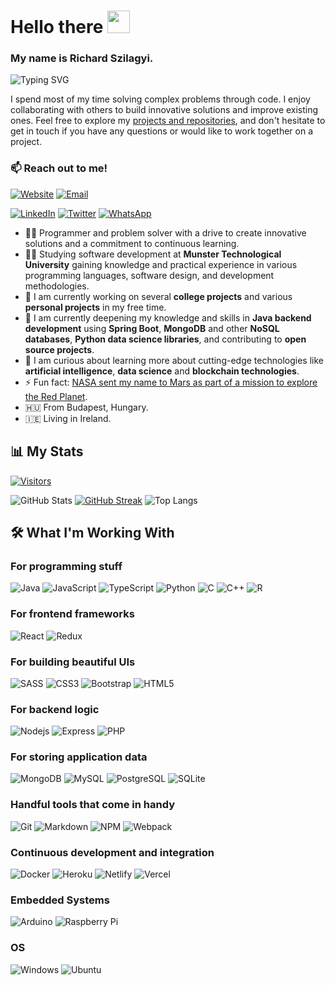 # Hello there <img src="https://media.giphy.com/media/hvRJCLFzcasrR4ia7z/giphy.gif" height="36">

### My name is Richard Szilagyi.

![Typing SVG](https://readme-typing-svg.herokuapp.com/?lines=Software+engineer.;Web+developer.;Data+scientist.)

I spend most of my time solving complex problems through code. I enjoy collaborating with others to build innovative solutions and improve existing ones. Feel free to explore my [projects and repositories](https://github.com/szpatrichard?tab=repositories), and don't hesitate to get in touch if you have any questions or would like to work together on a project.

### 📫 Reach out to me!

[![Website](https://img.shields.io/badge/richardsz.dev-04123B?style=flat-square)](http://richardsz.dev)
[![Email](https://img.shields.io/badge/szpatrichard@proton.me-04123B?style=flat-square&logoColor=58588C)](mailto:szpatrichard@proton.me?subject=%20New%20message%20sent%20on%20Github)

[![LinkedIn](https://img.shields.io/badge/szpatrichard-04123B?style=flat-square&logo=linkedin&logoColor=0077B5)](https://www.linkedin.com/in/szpatrichard)
[![Twitter](https://img.shields.io/badge/szpatrichard-04123B?style=flat-square&logo=twitter&logoColor=2CA5E0)](https://twitter.com/szpatrichard)
[![WhatsApp](https://img.shields.io/badge/WhatsApp-04123B?style=flat-square&logo=whatsapp&logoColor=25D366)](https://wa.link/v9tf0l)

- 👨‍💻 Programmer and problem solver with a drive to create innovative solutions and a commitment to continuous learning.
- 👨‍🎓 Studying software development at **Munster Technological University** gaining knowledge and practical experience in various programming languages, software design, and development methodologies.
- 🔭 I am currently working on several **college projects** and various **personal projects** in my free time.
- 🌱 I am currently deepening my knowledge and skills in **Java backend development** using **Spring Boot**, **MongoDB** and other **NoSQL databases**, **Python data science libraries**, and contributing to **open source projects**.
- 🤔 I am curious about learning more about cutting-edge technologies like **artificial intelligence**, **data science** and **blockchain technologies**.
- ⚡ Fun fact: [NASA sent my name to Mars as part of a mission to explore the Red Planet](https://mars.nasa.gov/participate/send-your-name/orion-first-flight/?cn=409520).
- 🇭🇺 From Budapest, Hungary.
- 🇮🇪 Living in Ireland.

## 📊 My Stats

[![Visitors](https://api.visitorbadge.io/api/combined?path=https%3A%2F%2Fgithub.com%2Fszpatrichard&labelColor=%23010c2b&countColor=%2304123b)](https://visitorbadge.io/status?path=https%3A%2F%2Fgithub.com%2Fszpatrichard)

![GitHub Stats](https://github-readme-stats.vercel.app/api?username=szpatrichard&show_icons=true&theme=radical&card_width=460)
[![GitHub Streak](https://github-readme-streak-stats.herokuapp.com?user=szpatrichard&theme=radical&date_format=j%20M%5B%20Y%5D&card_width=460)](https://git.io/streak-stats)
![Top Langs](https://github-readme-stats.vercel.app/api/top-langs/?username=szpatrichard&layout=compact&theme=radical&card_width=460)

<!-- Repos:
[![Readme Card](https://github-readme-stats.vercel.app/api/pin/?username=szpricky&repo=guestbook-api)](https://github.com/szpricky/guestbook-api)
-->

## 🛠️ What I'm Working With

### For programming stuff

![Java](https://img.shields.io/badge/Java-04123B?style=for-the-badge&logo=java&logoColor=F89917)
![JavaScript](https://img.shields.io/badge/JavaScript-04123B?style=for-the-badge&logo=javascript&logoColor=F7E018)
![TypeScript](https://img.shields.io/badge/TypeScript-04123B?style=for-the-badge&logo=typescript&logoColor=3178C6)
![Python](https://img.shields.io/badge/Python-04123B?style=for-the-badge&logo=python&logoColor=14354C)
![C](https://img.shields.io/badge/C-04123B?style=for-the-badge&logo=c%2B%2B&logoColor=00599D)
![C++](https://img.shields.io/badge/C%2B%2B-04123B?style=for-the-badge&logo=c%2B%2B&logoColor=00599D)
![R](https://img.shields.io/badge/R-04123B?style=for-the-badge&logo=r&logoColor=276DC3)

### For frontend frameworks

![React](https://img.shields.io/badge/React-04123B?style=for-the-badge&logo=react&logoColor=61DAFB)
![Redux](https://img.shields.io/badge/Redux-04123B?style=for-the-badge&logo=redux&logoColor=7248B6)

### For building beautiful UIs

![SASS](https://img.shields.io/badge/SASS-04123B?style=for-the-badge&logo=sass&logoColor=C76395)
![CSS3](https://img.shields.io/badge/CSS3-04123B?style=for-the-badge&logo=css3&logoColor=264DE4)
![Bootstrap](https://img.shields.io/badge/Bootstrap-04123B?style=for-the-badge&logo=bootstrap&logoColor=8511FA)
![HTML5](https://img.shields.io/badge/HTML5-04123B?style=for-the-badge&logo=html5&logoColor=D35836)

### For backend logic

![Nodejs](https://img.shields.io/badge/NodeJS-04123B?style=for-the-badge&logo=Node.js&logoColor=689F63)
![Express](https://img.shields.io/badge/Express-04123B?style=for-the-badge&logo=express&logoColor=515151)
![PHP](https://img.shields.io/badge/PHP-04123B?style=for-the-badge&logo=php&logoColor=787CB4)

### For storing application data

![MongoDB](https://img.shields.io/badge/MongoDB-04123B?style=for-the-badge&logo=mongodb&logoColor=00684A)
![MySQL](https://img.shields.io/badge/MySQL-04123B?style=for-the-badge&logo=mysql&logoColor=00618A)
![PostgreSQL](https://img.shields.io/badge/PostgreSQL-04123B?style=for-the-badge&logo=postgresql&logoColor=316192)
![SQLite](https://img.shields.io/badge/SQLite-04123B?style=for-the-badge&logo=sqlite&logoColor=07405E)

### Handful tools that come in handy

![Git](https://img.shields.io/badge/Git-04123B?style=for-the-badge&logo=git&logoColor=F05030)
![Markdown](https://img.shields.io/badge/Markdown-04123B?style=for-the-badge&logo=markdown&logoColor=23A2E3)
![NPM](https://img.shields.io/badge/NPM-04123B?style=for-the-badge&logo=npm&logoColor=C13534)
![Webpack](https://img.shields.io/badge/Webpack-04123B?style=for-the-badge&logo=webpack&logoColor=1C78C0)

### Continuous development and integration

![Docker](https://img.shields.io/badge/Docker-04123B?style=for-the-badge&logo=docker&logoColor=#2392E6)
![Heroku](https://img.shields.io/badge/Heroku-04123B?style=for-the-badge&logo=heroku&logoColor=430098)
![Netlify](https://img.shields.io/badge/Netlify-04123B?style=for-the-badge&logo=netlify&logoColor=23BDAE)
![Vercel](https://img.shields.io/badge/-Vercel-04123B?style=for-the-badge&logo=vercel&logoColor=FFFFFF)

### Embedded Systems

![Arduino](https://img.shields.io/badge/Arduino-04123B?style=for-the-badge&logo=arduino&logoColor=12989E)
![Raspberry Pi](https://img.shields.io/badge/Raspberry_Pi-04123B?style=for-the-badge&logo=raspberry-pi&logoColor=CE1D56)

### OS

![Windows](https://img.shields.io/badge/Windows-04123B?style=for-the-badge&logo=windows&logoColor=0078D6)
![Ubuntu](https://img.shields.io/badge/Ubuntu-04123B?style=for-the-badge&logo=ubuntu&logoColor=E95420)
